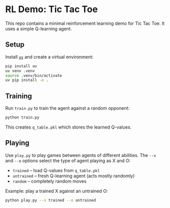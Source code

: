 # RL Demo: Tic Tac Toe

This repo contains a minimal reinforcement learning demo for Tic Tac Toe.
It uses a simple Q-learning agent.

## Setup

Install [`uv`](https://docs.astral.sh/uv/) and create a virtual environment:

```bash
pip install uv
uv venv .venv
source .venv/bin/activate
uv pip install -e .
```

## Training

Run `train.py` to train the agent against a random opponent:

```bash
python train.py
```

This creates `q_table.pkl` which stores the learned Q-values.

## Playing

Use `play.py` to play games between agents of different abilities. The `--x` and `--o` options select the type of agent playing as X and O:

- `trained` &ndash; load Q-values from `q_table.pkl`
- `untrained` &ndash; fresh Q-learning agent (acts mostly randomly)
- `random` &ndash; completely random moves

Example: play a trained X against an untrained O:

```bash
python play.py --x trained --o untrained
```
